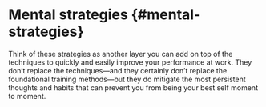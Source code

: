 # Mental strategies {#mental-strategies}

Think of these strategies as another layer you can add on top of the techniques to quickly and easily improve your performance at work. They don’t replace the techniques—and they certainly don’t replace the foundational training methods—but they do mitigate the most persistent thoughts and habits that can prevent you from being your best self moment to moment.